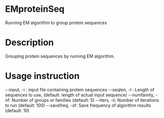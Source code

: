 # EMproteinSeq
Running EM algorithm to group protein sequences

# Description
Grouping protein sequences by running EM algorithm.

# Usage instruction
--input,     -i : input file containing protein sequences
--seqlen,    -l : Length of sequences to use, (default: length of actual input sequence)
--numfamily, -nf: Number of groups or families (default: 5)
--iters,     -ii: Number of iterations to run (default: 100)
--savefreq,  -sf: Save frequency of algorithm results (default: 10)
